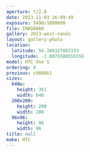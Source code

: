```yaml
---
aperture: f/2.0
date: 2013-11-03 16:09:49
exposure: 5498/1000000
file: IMAG0060
gallery: 2013-west-sands
layout: gallery-photo
location:
  latitude: 56.349327083333
  longitude: -2.8075580555556
model: HTC One S
ordering: 4
previous: c909bb1
sizes:
  640w:
    height: 361
    width: 640
  200x200:
    height: 200
    width: 200
  96x96:
    height: 96
    width: 96
title: null
make: HTC
---
```

